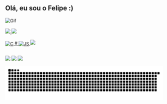 ## Olá, eu sou o Felipe :)

<div>
  <img align="center" alt="Gif" height="180" width="180" src="https://raw.githubusercontent.com/RaghavK16/RaghavK16/master/octo.gif">
</div>
<br>
<div>
  <a href="https://github.com/Percon12">
  <img height="148em" src="https://github-readme-stats.vercel.app/api?username=Percon12&show_icons=true&theme=chartreuse-dark&include_all_commits=true&count_private=true"/>
  <img height="148em" src="https://github-readme-stats.vercel.app/api/top-langs/?username=Percon12&layout=compact&langs_count=7&theme=chartreuse-dark"/>
</div>
  
  <div style="display: inline_block"><br>
  <img align="center" alt="C" height="30" width="40" src="https://cdn.jsdelivr.net/gh/devicons/devicon/icons/c/c-original.svg">
  # <img align="center" alt="JS" height="30" width="40" src="https://cdn.jsdelivr.net/gh/devicons/devicon/icons/javascript/javascript-original.svg">
  <img src="https://cdn.jsdelivr.net/gh/devicons/devicon/icons/python/python-original.svg" />
          
    
</div>
  
  ##
  
  <div> 
  <a href="https://instagram.com/felipecorreiaandrade" target="_blank"><img src="https://img.shields.io/badge/-Instagram-%23E4405F?style=for-the-badge&logo=instagram&logoColor=white" target="_blank"></a> 
  <a href = "mailto:fcorreiaandrade@gmail.com"><img src="https://img.shields.io/badge/-Gmail-%23333?style=for-the-badge&logo=gmail&logoColor=white" target="_blank"></a>
  <a href="https://www.linkedin.com/in/felipe-correia-andrade-5bb6201b2/" target="_blank"><img src="https://img.shields.io/badge/-LinkedIn-%230077B5?style=for-the-badge&logo=linkedin&logoColor=white" target="_blank"></a>
    
 
  ![Snake animation](https://github.com/Percon12/Percon12/blob/output/github-contribution-grid-snake.svg)
 
</div>
